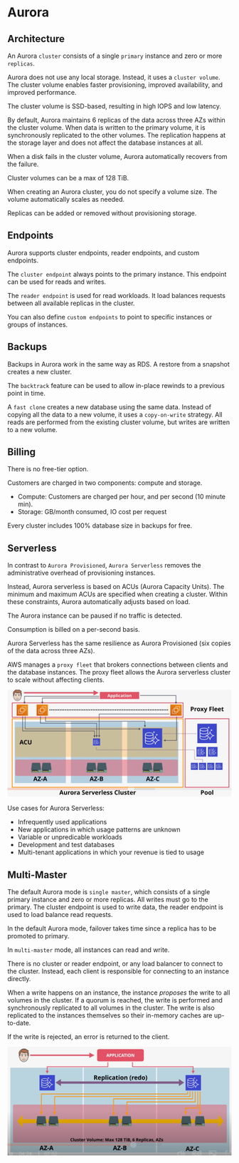 # Aurora

## Architecture 

An Aurora `cluster` consists of a single `primary` instance and zero or more `replicas`.

Aurora does not use any local storage. Instead, it uses a `cluster volume`. The cluster volume enables faster provisioning, improved availability, and improved performance. 

The cluster volume is SSD-based, resulting in high IOPS and low latency.

By default, Aurora maintains 6 replicas of the data across three AZs within the cluster volume. When data is written to the primary volume, it is synchronously replicated to the other volumes. The replication happens at the storage layer and does not affect the database instances at all.

When a disk fails in the cluster volume, Aurora automatically recovers from the failure.

Cluster volumes can be a max of 128 TiB.

When creating an Aurora cluster, you do not specify a volume size. The volume automatically scales as needed. 

Replicas can be added or removed without provisioning storage.

## Endpoints

Aurora supports cluster endpoints, reader endpoints, and custom endpoints.

The `cluster endpoint` always points to the primary instance. This endpoint can be used for reads and writes.

The `reader endpoint` is used for read workloads. It load balances requests between all available replicas in the cluster.

You can also define `custom endpoints` to point to specific instances or groups of instances.

## Backups

Backups in Aurora work in the same way as RDS. A restore from a snapshot creates a new cluster.

The `backtrack` feature can be used to allow in-place rewinds to a previous point in time.

A `fast clone` creates a new database using the same data. Instead of copying all the data to a new volume, it uses a `copy-on-write` strategy. All reads are performed from the existing cluster volume, but writes are written to a new volume.

## Billing

There is no free-tier option.

Customers are charged in two components: compute and storage.
- Compute: Customers are charged per hour, and per second (10 minute min).
- Storage: GB/month consumed, IO cost per request

Every cluster includes 100% database size in backups for free.

## Serverless

In contrast to `Aurora Provisioned`, `Aurora Serverless` removes the administrative overhead of provisioning instances.

Instead, Aurora serverless is based on ACUs (Aurora Capacity Units). The minimum and maximum ACUs are specified when creating a cluster. Within these constraints, Aurora automatically adjusts based on load.

The Aurora instance can be paused if no traffic is detected.

Consumption is billed on a per-second basis.

Aurora Serverless has the same resilience as Aurora Provisioned (six copies of the data across three AZs).

AWS manages a `proxy fleet` that brokers connections between clients and the database instances. The proxy fleet allows the Aurora serverless cluster to scale without affecting clients.

![Aurora Serverless](../static/images/aurora_arch.png)

Use cases for Aurora Serverless:
- Infrequently used applications
- New applications in which usage patterns are unknown
- Variable or unpredicable workloads
- Development and test databases
- Multi-tenant applications in which your revenue is tied to usage

## Multi-Master

The default Aurora mode is `single master`, which consists of a single primary instance and zero or more replicas. All writes must go to the primary. The cluster endpoint is used to write data, the reader endpoint is used to load balance read requests.

In the default Aurora mode, failover takes time since a replica has to be promoted to primary.

In `multi-master` mode, all instances can read and write. 

There is no cluster or reader endpoint, or any load balancer to connect to the cluster. Instead, each client is responsible for connecting to an instance directly.

When a write happens on an instance, the instance *proposes* the write to all volumes in the cluster. If a quorum is reached, the write is performed and synchronously replicated to all volumes in the cluster. The write is also replicated to the instances themselves so their in-memory caches are up-to-date.

If the write is rejected, an error is returned to the client. 

![Aurora Multimaster](../static/images/aurora_multimaster.png)

